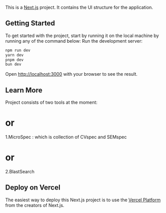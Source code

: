 This is a [Next.js](https://nextjs.org) project. It contains the UI structure for the application.

## Getting Started

To get started with the project, start by running it on the local machine by running any of the command below:
Run the development server:

```bash
npm run dev
yarn dev
pnpm dev
bun dev
```

Open [http://localhost:3000](http://localhost:3000) with your browser to see the result.

## Learn More

Project consists of two tools at the moment:

# or

1.MicroSpec : which is collection of CVspec and SEMspec

# or

2.BlastSearch

## Deploy on Vercel

The easiest way to deploy this Next.js project is to use the [Vercel Platform](https://vercel.com/new?utm_medium=default-template&filter=next.js&utm_source=create-next-app&utm_campaign=create-next-app-readme) from the creators of Next.js.
